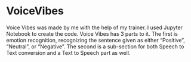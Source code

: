 # VoiceVibes
Voice Vibes was made by me with the help of my trainer. I used Jupyter Notebook to create the code. Voice Vibes has 3 parts to it. The first is emotion recognition, recognizing the sentence given as either “Positive”, “Neutral”, or “Negative”. The second is a sub-section for both Speech to Text conversion and a Text to Speech part as well.
